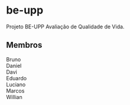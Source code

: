# be-upp
Projeto BE-UPP Avaliação de Qualidade de Vida.

## Membros
Bruno  
Daniel  
Davi  
Eduardo  
Luciano  
Marcos  
Willian  
